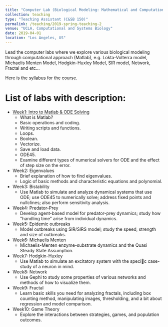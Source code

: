 ```yaml
---
title: "Computer Lab (Biological Modeling: Mathematical and Computational Approaches)"
collection: teaching
type: "Teaching Assistant (C&SB 150)"
permalink: /teaching/2019-spring-teaching-2
venue: "UCLA, Computational and Systems Biology"
date: 2019-04-01
location: "Los Angeles, US"
---
```


Lead the computer labs where we explore various biological modeling through computational approach (Matlab), e.g. Lokta-Volterra model, Michaelis Menten Model, Hodgkin-Huxley Model, SIR model, Network, Fractal and etc...

Here is the [syllabus](https://tlin56.github.io/files/150_lab_syllabus_spring_2019.pdf) for the course.

List of labs with description:
======
- [Week1: Intro to Matlab & ODE Solving](https://tlin56.github.io/files/lab1_lecture_notes_csb150_spring_2019_website.pdf)
  - What is Matlab?
  - Basic operations and coding.
  - Writing scripts and functions.
  - Loops.
  - Boolean.
  - Vectorize.
  - Save and load data.
  - ODE45.
  - Examine different types of numerical solvers for ODE and the effect of step size on the error.
- Week2: Eigenvalues
  - Brief explanation of how to find eigenvalues. 
  - Logic of basic methods and characteristic equations and polynomial.
- Week3: Bistability
  - Use Matlab to simulate and analyze dynamical systems that use ODE; use ODE45 to numerically solve; address fixed points and nullclines; also perform sensitivity analysis.
- Week4: Predator-Prey
  - Develop agent-based model for predator-prey dynamics; study how "handling time" arise from individual dynamics.
- Week5: Epidemic outbreaks
  - Model outbreaks using SIR/SIRS model; study the speed, strength and size of outbreaks.
- Week6: Michaelis Menten
  - Michaelis-Menten enzyme-substrate dynamics and the Quasi Steady State Assumption.
- Week7: Hodgkin-Huxley
  - Use Matlab to simulate an excitatory system with the specic case-study of a neuron in mind.
- Week8: Network
  - Use Gephi to study some properties of various networks and methods of how to visualize them.
- Week9: Fractal
  - Learn basic skills you need for analyzing fractals, including box counting method, manipulating images, thresholding, and a bit about regression and model comparison.
- Week10: Game Theory
  - Explore the interactions between strategies, games, and population outcomes.
